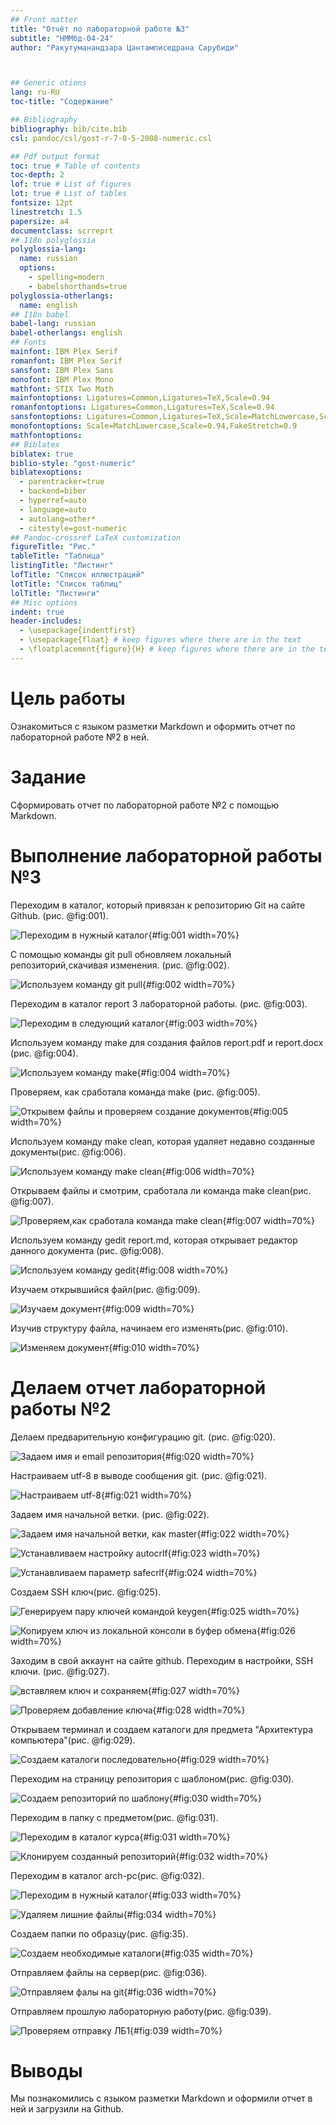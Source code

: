 ```yaml
---
## Front matter
title: "Отчёт по лабораторной работе №3"
subtitle: "НММбд-04-24"
author: "Ракутуманандзара Цантамписедрана Сарубиди"



## Generic otions
lang: ru-RU
toc-title: "Содержание"

## Bibliography
bibliography: bib/cite.bib
csl: pandoc/csl/gost-r-7-0-5-2008-numeric.csl

## Pdf output format
toc: true # Table of contents
toc-depth: 2
lof: true # List of figures
lot: true # List of tables
fontsize: 12pt
linestretch: 1.5
papersize: a4
documentclass: scrreprt
## I18n polyglossia
polyglossia-lang:
  name: russian
  options:
	- spelling=modern
	- babelshorthands=true
polyglossia-otherlangs:
  name: english
## I18n babel
babel-lang: russian
babel-otherlangs: english
## Fonts
mainfont: IBM Plex Serif
romanfont: IBM Plex Serif
sansfont: IBM Plex Sans
monofont: IBM Plex Mono
mathfont: STIX Two Math
mainfontoptions: Ligatures=Common,Ligatures=TeX,Scale=0.94
romanfontoptions: Ligatures=Common,Ligatures=TeX,Scale=0.94
sansfontoptions: Ligatures=Common,Ligatures=TeX,Scale=MatchLowercase,Scale=0.94
monofontoptions: Scale=MatchLowercase,Scale=0.94,FakeStretch=0.9
mathfontoptions:
## Biblatex
biblatex: true
biblio-style: "gost-numeric"
biblatexoptions:
  - parentracker=true
  - backend=biber
  - hyperref=auto
  - language=auto
  - autolang=other*
  - citestyle=gost-numeric
## Pandoc-crossref LaTeX customization
figureTitle: "Рис."
tableTitle: "Таблица"
listingTitle: "Листинг"
lofTitle: "Список иллюстраций"
lotTitle: "Список таблиц"
lolTitle: "Листинги"
## Misc options
indent: true
header-includes:
  - \usepackage{indentfirst}
  - \usepackage{float} # keep figures where there are in the text
  - \floatplacement{figure}{H} # keep figures where there are in the text
---
```


# Цель работы

Ознакомиться с языком разметки Markdown и оформить отчет по лабораторной работе №2 в ней.

# Задание

Сформировать отчет по лабораторной работе №2 с помощью Markdown.

# Выполнение лабораторной работы №3

Переходим в каталог, который привязан к репозиторию Git на сайте Github. (рис. @fig:001).

![Переходим в нужный каталог](image/1.png){#fig:001 width=70%}

С помощью команды git pull обновляем локальный репозиторий,скачивая изменения. (рис. @fig:002).

![Используем команду git pull](image/2.png){#fig:002 width=70%}

Переходим в каталог report 3 лабораторной работы. (рис. @fig:003).

![Переходим в следующий каталог](image/3.png){#fig:003 width=70%}

Используем команду make для создания файлов report.pdf и report.docx (рис. @fig:004).

![Используем команду make](image/4.png){#fig:004 width=70%}

Проверяем, как сработала команда make (рис. @fig:005).

![Открывем файлы и проверяем создание документов](image/5.png){#fig:005 width=70%}

Используем команду make clean, которая удаляет недавно созданные документы(рис. @fig:006).

![Используем команду make clean](image/6.png){#fig:006 width=70%}

Открываем файлы и смотрим, сработала ли команда make clean(рис. @fig:007).

![Проверяем,как сработала команда make clean](image/7.png){#fig:007 width=70%}

Используем команду gedit report.md, которая открывает редактор данного документа (рис. @fig:008).

![Используем команду gedit](image/8.png){#fig:008 width=70%}

Изучаем открывшийся файл(рис. @fig:009).

![Изучаем документ](image/9.png){#fig:009 width=70%}

Изучив структуру файла, начинаем его изменять(рис. @fig:010).

![Изменяем документ](image/10.png){#fig:010 width=70%}

# Делаем отчет лабораторной работы №2

Делаем предварительную конфигурацию git. (рис. @fig:020).

![Задаем имя и email репозитория](image/20.png){#fig:020 width=70%}

Настраиваем utf-8 в выводе сообщения git. (рис. @fig:021).

![Настраиваем utf-8](image/21.png){#fig:021 width=70%}

Задаем имя начальной ветки. (рис. @fig:022).

![Задаем имя начальной ветки, как master](image/22.png){#fig:022 width=70%}

![Устанавливаем настройку autocrlf](image/23.png){#fig:023 width=70%}

![Устанавливаем параметр safecrlf](image/24.png){#fig:024 width=70%}

Создаем SSH ключ(рис. @fig:025).

![Генерируем пару ключей командой keygen](image/25.png){#fig:025 width=70%}

![Копируем ключ из локальной консоли в буфер обмена](image/26.png){#fig:026 width=70%}

Заходим в свой аккаунт на сайте github. Переходим в настройки, SSH ключи. (рис. @fig:027).

![вставляем ключ и сохраняем](image/27.png){#fig:027 width=70%}

![Проверяем добавление ключа](image/28.png){#fig:028 width=70%}

Открываем терминал и создаем каталоги для предмета "Архитектура компьютера"(рис. @fig:029).

![Создаем каталоги последовательно](image/29.png){#fig:029 width=70%}

Переходим на страницу репозитория с шаблоном(рис. @fig:030).

![Создаем репозиторий по шаблону](image/30.png){#fig:030 width=70%}

Переходим в папку с предметом(рис. @fig:031).

![Переходим в каталог курса](image/31.png){#fig:031 width=70%}

![Клонируем созданный репозиторий](image/32.png){#fig:032 width=70%}

Переходим в каталог arch-pc(рис. @fig:032).

![Переходим в нужный каталог](image/33.png){#fig:033 width=70%}

![Удаляем лишние файлы](image/34.png){#fig:034 width=70%}

Создаем папки по образцу(рис. @fig:35).

![Создаем необходимые каталоги](image/35.png){#fig:035 width=70%}

Отправляем файлы на сервер(рис. @fig:036).

![Отправляем фалы на git](image/36.png){#fig:036 width=70%}

Отправляем прошлую лабораторную работу(рис. @fig:039).

![Проверяем отправку ЛБ1](image/39.png){#fig:039 width=70%}

# Выводы

Мы познакомились с языком разметки Markdown и оформили отчет в ней и загрузили на Github.

